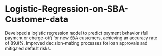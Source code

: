 # Logistic-Regression-on-SBA-Customer-data
Developed a logistic regression model to predict payment behavior (full payment or charge-off) for new SBA customers, achieving an accuracy rate of 89.8%. Improved decision-making processes for loan approvals and mitigated default risks.

